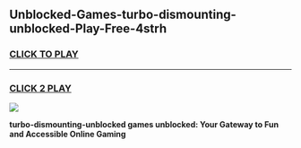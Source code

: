 
## Unblocked-Games-turbo-dismounting-unblocked-Play-Free-4strh
<h3>
<a href="https://premium76.site?title=turbo-dismounting-unblocked&ref=20M">CLICK TO PLAY</a></h3>
<hr>

<h3>
<a href="https://premium76.site?title=turbo-dismounting-unblocked&ref=20M">CLICK 2 PLAY</a>
  
</h3>

<a href="https://premium76.site?title=turbo-dismounting-unblocked&ref=19M"><img src="https://clearcache.store/games.png"></a>


**turbo-dismounting-unblocked games unblocked: Your Gateway to Fun and Accessible Online Gaming**
